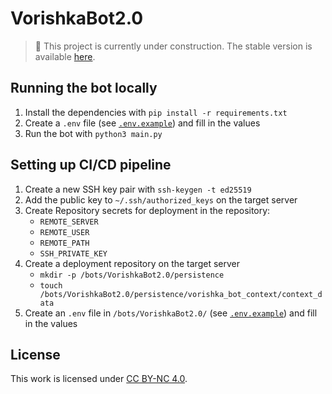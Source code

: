 # VorishkaBot2.0

> 🦺 This project is currently under construction. The stable version is available [here](https://github.com/MrGauz/VorishkaBot/tree/1.0).

## Running the bot locally

1. Install the dependencies with ``pip install -r requirements.txt``
2. Create a ``.env`` file (see [``.env.example``](./.env.example)) and fill in the values
3. Run the bot with ``python3 main.py``

## Setting up CI/CD pipeline

1. Create a new SSH key pair with ``ssh-keygen -t ed25519``
2. Add the public key to ``~/.ssh/authorized_keys`` on the target server
3. Create Repository secrets for deployment in the repository:
   - ``REMOTE_SERVER`` 
   - ``REMOTE_USER``
   - ``REMOTE_PATH``
   - ``SSH_PRIVATE_KEY``
4. Create a deployment repository on the target server
   - ``mkdir -p /bots/VorishkaBot2.0/persistence``
   - ``touch /bots/VorishkaBot2.0/persistence/vorishka_bot_context/context_data``
5. Create an ``.env`` file in ``/bots/VorishkaBot2.0/`` (see [``.env.example``](./.env.example)) and fill in the values

## License

This work is licensed under [CC BY-NC 4.0](LICENSE.md). 
